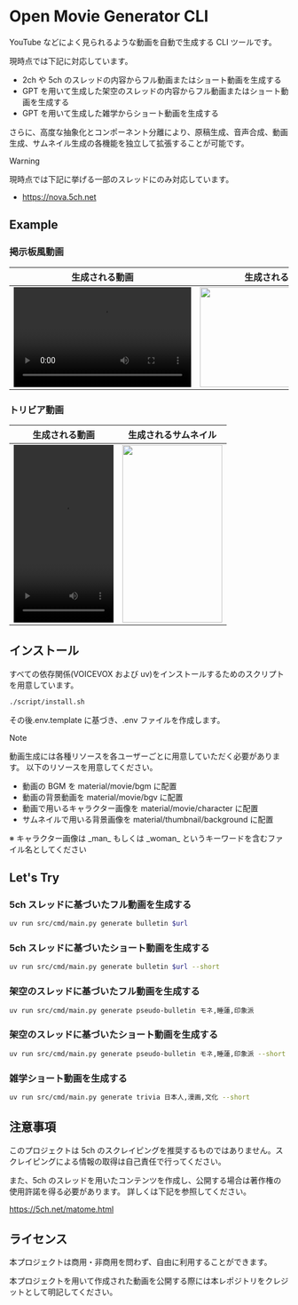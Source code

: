 # Open Movie Generator CLI

YouTube などによく見られるような動画を自動で生成する CLI ツールです。

現時点では下記に対応しています。

- 2ch や 5ch のスレッドの内容からフル動画またはショート動画を生成する
- GPT を用いて生成した架空のスレッドの内容からフル動画またはショート動画を生成する
- GPT を用いて生成した雑学からショート動画を生成する

さらに、高度な抽象化とコンポーネント分離により、原稿生成、音声合成、動画生成、サムネイル生成の各機能を独立して拡張することが可能です。

> [!WARNING]
> 現時点では下記に挙げる一部のスレッドにのみ対応しています。
>
> - https://nova.5ch.net

## Example

### 掲示板風動画

|生成される動画|生成されるサムネイル|
|:-:|:-:|
|<video src="https://github.com/user-attachments/assets/c0336427-8919-4291-bb24-50a2d75abdbb" width="320" height="180" controls></video>|<img src="https://github.com/user-attachments/assets/0da68086-596a-4bc5-bab1-74ef0f49859f" width="320" height="180">|


### トリビア動画

|生成される動画|生成されるサムネイル|
|:-:|:-:|
|<video src="https://github.com/user-attachments/assets/2b2a7356-08a8-4899-8769-496b6b31854c" width="180" height="320" controls></video>|<img src="https://github.com/user-attachments/assets/a02b1db2-1c30-4653-9b42-572f565f2366" width="180" height="320">|


## インストール

すべての依存関係(VOICEVOX および uv)をインストールするためのスクリプトを用意しています。

```bash
./script/install.sh
```

その後.env.template に基づき、.env ファイルを作成します。

> [!NOTE]
> 動画生成には各種リソースを各ユーザーごとに用意していただく必要があります。
> 以下のリソースを用意してください。
>
> - 動画の BGM を material/movie/bgm に配置
> - 動画の背景動画を material/movie/bgv に配置
> - 動画で用いるキャラクター画像を material/movie/character に配置
> - サムネイルで用いる背景画像を material/thumbnail/background に配置
>
> ※ キャラクター画像は \_man\_ もしくは \_woman\_ というキーワードを含むファイル名としてください

## Let's Try

### 5ch スレッドに基づいたフル動画を生成する

```bash
uv run src/cmd/main.py generate bulletin $url
```

### 5ch スレッドに基づいたショート動画を生成する

```bash
uv run src/cmd/main.py generate bulletin $url --short
```

### 架空のスレッドに基づいたフル動画を生成する

```bash
uv run src/cmd/main.py generate pseudo-bulletin モネ,睡蓮,印象派
```

### 架空のスレッドに基づいたショート動画を生成する

```bash
uv run src/cmd/main.py generate pseudo-bulletin モネ,睡蓮,印象派 --short
```

### 雑学ショート動画を生成する

```bash
uv run src/cmd/main.py generate trivia 日本人,漫画,文化 --short
```

## 注意事項

このプロジェクトは 5ch のスクレイピングを推奨するものではありません。スクレイピングによる情報の取得は自己責任で行ってください。

また、5ch のスレッドを用いたコンテンツを作成し、公開する場合は著作権の使用許諾を得る必要があります。
詳しくは下記を参照してください。

https://5ch.net/matome.html

## ライセンス

本プロジェクトは商用・非商用を問わず、自由に利用することができます。

本プロジェクトを用いて作成された動画を公開する際には本レポジトリをクレジットとして明記してください。
